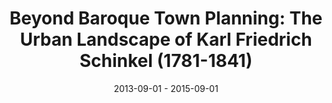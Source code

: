 ---
layout: item
title: "Beyond Baroque Town Planning: The Urban Landscape of Karl Friedrich Schinkel (1781-1841)"
type: lecture
org: Faculty of Art History, University of Groningen
date: 2013-09-01 - 2015-09-01
hide: true
iterations: [fall 2013, fall 2014, fall 2015]
---